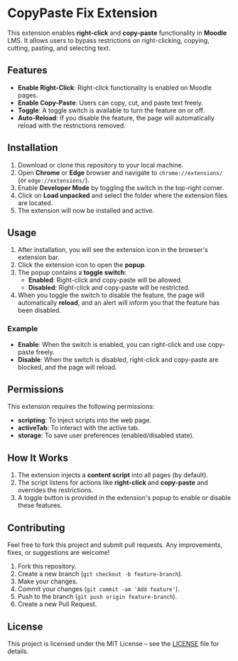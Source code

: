 # CopyPaste Fix Extension

This extension enables **right-click** and **copy-paste** functionality in **Moodle** LMS. It allows users to bypass restrictions on right-clicking, copying, cutting, pasting, and selecting text.

## Features

- **Enable Right-Click**: Right-click functionality is enabled on Moodle pages.
- **Enable Copy-Paste**: Users can copy, cut, and paste text freely.
- **Toggle**: A toggle switch is available to turn the feature on or off.
- **Auto-Reload**: If you disable the feature, the page will automatically reload with the restrictions removed.

## Installation

1. Download or clone this repository to your local machine.
2. Open **Chrome** or **Edge** browser and navigate to `chrome://extensions/` (or `edge://extensions/`).
3. Enable **Developer Mode** by toggling the switch in the top-right corner.
4. Click on **Load unpacked** and select the folder where the extension files are located.
5. The extension will now be installed and active.

## Usage

1. After installation, you will see the extension icon in the browser's extension bar.
2. Click the extension icon to open the **popup**.
3. The popup contains a **toggle switch**:
   - **Enabled**: Right-click and copy-paste will be allowed.
   - **Disabled**: Right-click and copy-paste will be restricted.
4. When you toggle the switch to disable the feature, the page will automatically **reload**, and an alert will inform you that the feature has been disabled.

### Example

- **Enable**: When the switch is enabled, you can right-click and use copy-paste freely.
- **Disable**: When the switch is disabled, right-click and copy-paste are blocked, and the page will reload.

## Permissions

This extension requires the following permissions:

- **scripting**: To inject scripts into the web page.
- **activeTab**: To interact with the active tab.
- **storage**: To save user preferences (enabled/disabled state).

## How It Works

1. The extension injects a **content script** into all pages (by default).
2. The script listens for actions like **right-click** and **copy-paste** and overrides the restrictions.
3. A toggle button is provided in the extension's popup to enable or disable these features.

## Contributing

Feel free to fork this project and submit pull requests. Any improvements, fixes, or suggestions are welcome!

1. Fork this repository.
2. Create a new branch (`git checkout -b feature-branch`).
3. Make your changes.
4. Commit your changes (`git commit -am 'Add feature'`).
5. Push to the branch (`git push origin feature-branch`).
6. Create a new Pull Request.

## License

This project is licensed under the MIT License – see the [LICENSE](LICENSE) file for details.
